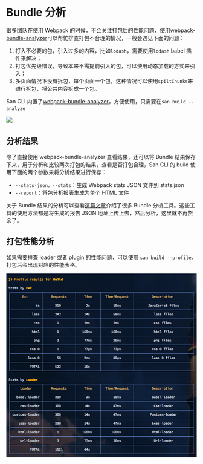 # Bundle 分析

很多团队在使用 Webpack 的时候，不会关注打包后的性能问题，使用[webpack-bundle-analyzer](https://github.com/webpack-contrib/webpack-bundle-analyzer/)可以帮忙排查打包不合理的情况，一般会遇见下面的问题：

1. 打入不必要的包，引入过多的内容，比如`lodash`，需要使用`lodash` babel 插件来解决；
2. 打包优先级错误，导致本来不需提前引入的包，可以使用动态加载的方式来引入；
3. 多页面情况下没有拆包，每个页面一个包，这种情况可以使用`spiltChunks`来进行拆包，将公共内容拆成一个包。

San CLI 内置了[webpack-bundle-analyzer](https://github.com/webpack-contrib/webpack-bundle-analyzer/)，方便使用，只需要在`san build --analyze`

![](https://cloud.githubusercontent.com/assets/302213/20628702/93f72404-b338-11e6-92d4-9a365550a701.gif)

## 分析结果

除了直接使用 webpack-bundle-analyzer 查看结果，还可以将 Bundle 结果保存下来，用于分析和比较两次打包的结果，查看是否打包合理，San CLI 的 build 使用下面的两个参数来将分析结果进行保存：

-   `--stats-json，--stats`：生成 Webpack stats JSON 文件到 stats.json
-   `--report`：将包分析报表生成为单个 HTML 文件

关于 Bundle 结果的分析可以查看[这篇文章](https://survivejs.com/webpack/optimizing/build-analysis/)介绍了很多 Bundle 分析工具。这些工具的使用方法都是将生成的报告 JSON 地址上传上去，然后分析，这里就不再赘余了。

## 打包性能分析

如果需要排查 loader 或者 plugin 的性能问题，可以使用 `san build --profile`，打包后会出现对应的性能表格。

![](./assets/profile.png)
